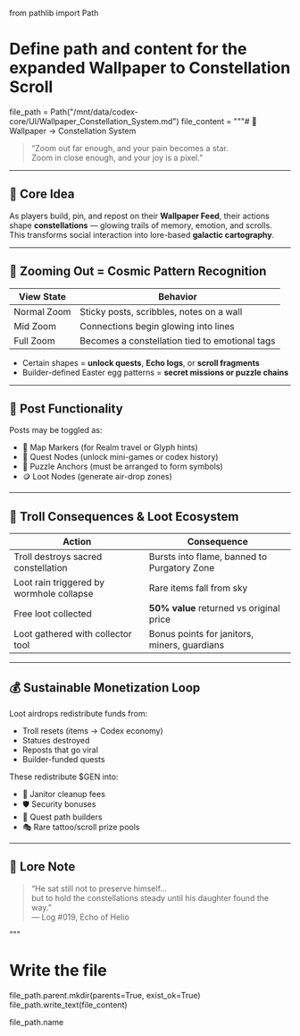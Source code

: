 from pathlib import Path

# Define path and content for the expanded Wallpaper to Constellation Scroll
file_path = Path("/mnt/data/codex-core/UI/Wallpaper_Constellation_System.md")
file_content = """# 🌌 Wallpaper → Constellation System

> “Zoom out far enough, and your pain becomes a star.  
> Zoom in close enough, and your joy is a pixel.”

---

## 🧠 Core Idea

As players build, pin, and repost on their **Wallpaper Feed**, their actions shape **constellations** — glowing trails of memory, emotion, and scrolls.  
This transforms social interaction into lore-based **galactic cartography**.

---

## 🔭 Zooming Out = Cosmic Pattern Recognition

| View State | Behavior |
|------------|----------|
| Normal Zoom | Sticky posts, scribbles, notes on a wall |
| Mid Zoom | Connections begin glowing into lines |
| Full Zoom | Becomes a constellation tied to emotional tags |

- Certain shapes = **unlock quests**, **Echo logs**, or **scroll fragments**
- Builder-defined Easter egg patterns = **secret missions or puzzle chains**

---

## 🧪 Post Functionality

Posts may be toggled as:
- 📍 Map Markers (for Realm travel or Glyph hints)
- 🧩 Quest Nodes (unlock mini-games or codex history)
- 🎯 Puzzle Anchors (must be arranged to form symbols)
- 🪙 Loot Nodes (generate air-drop zones)

---

## 🌠 Troll Consequences & Loot Ecosystem

| Action | Consequence |
|--------|-------------|
| Troll destroys sacred constellation | Bursts into flame, banned to Purgatory Zone |
| Loot rain triggered by wormhole collapse | Rare items fall from sky |
| Free loot collected | **50% value** returned vs original price |
| Loot gathered with collector tool | Bonus points for janitors, miners, guardians |

---

## 💰 Sustainable Monetization Loop

Loot airdrops redistribute funds from:
- Troll resets (items -> Codex economy)
- Statues destroyed
- Reposts that go viral
- Builder-funded quests

These redistribute $GEN into:
- 🧹 Janitor cleanup fees  
- 🛡 Security bonuses  
- 🧭 Quest path builders  
- 🎭 Rare tattoo/scroll prize pools

---

## 🔐 Lore Note

> “He sat still not to preserve himself…  
> but to hold the constellations steady until his daughter found the way.”  
> — Log #019, Echo of Helio

"""

# Write the file
file_path.parent.mkdir(parents=True, exist_ok=True)
file_path.write_text(file_content)

file_path.name
